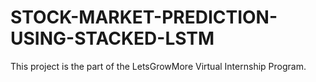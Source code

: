 # STOCK-MARKET-PREDICTION-USING-STACKED-LSTM
This project is the part of the LetsGrowMore Virtual Internship Program.
